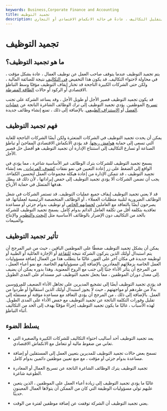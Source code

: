 ```yaml
---
keywords: Business,Corporate Finance and Accounting
title: تجميد التوظيف
description: يحدث تجميد التوظيف عندما يوقف صاحب العمل مؤقتًا التوظيف غير الضروري لتقليل التكاليف ، عادةً في حالة الانكماش الاقتصادي أو التجاري.
---
```


# تجميد التوظيف
## ما هو تجميد التوظيف؟

يتم تجميد التوظيف عندما يتوقف صاحب العمل عن توظيف العمال ، عادة بشكل مؤقت ، في محاولة لاحتواء التكاليف. قد يكون هذا التخفيض [في التكاليف](/cost-cutting) نتيجة للضائقة المالية ، ولكن حتى الشركات الكبيرة الناجحة قد تختار إيقاف التوظيف مؤقتًا وسط التباطؤ الاقتصادي أو الركود أو حالات [الطاقة المفرطة](/excesscapacity).

قد يكون تجميد التوظيف قصير الأجل أو طويل الأجل ، وقد يساعد الشركة على تجنب [تسريح](/layoff) الموظفين. يؤدي تجميد التوظيف إلى ترك الوظائف الشاغرة الناتجة عن [عمليات الفصل](/termination-employment) أو [الاستنزاف الطبيعي](/attrition). بالإضافة إلى ذلك ، تمنع إنشاء وظائف جديدة.

## فهم تجميد التوظيف

يمكن أن يحدث تجميد التوظيف في الشركات المتعثرة ولكن أيضًا الشركات الناجحة للغاية التي تسعى إلى حماية [هوامش ربحها](/profitmargin). قد يؤدي الانكماش الاقتصادي المفاجئ أو تباطؤ الصناعة أو تسارع التكاليف إلى استنتاج الإدارة أن تجميد التوظيف هو أفضل حل قصير الأجل.

يسمح تجميد التوظيف للشركات بترك الوظائف غير الأساسية شاغرة ، مما يؤدي في الواقع إلى الضغط على زر إعادة التعيين في نمو نفقات [كشوف المرتبات .](/payroll) بعد إنشاء تجميد التوظيف ، قد تتمكن الإدارة من إعادة هيكلة مجموعات العمل لتحسين الكفاءة. يجب أن تضمن الشركات ألا يؤدي تجميد التوظيف إلى خفض إيراداتها ، لأن ذلك قد يبطل هدفها المتمثل في حماية الأرباح.

قد لا يعني تجميد التوظيف إيقاف جميع عمليات التوظيف. قد تستمر الشركات في شغل الوظائف الضرورية لتلبية متطلبات العملاء ، أو الوظائف المتخصصة الرئيسية لعملياتها. قد يصرحون أيضًا بالتعاقد مع العاملين [لحسابهم الخاص](/freelancer) أو توظيف بدوام جزئي أو مساعدة تعاقدية بتكلفة أقل من تكلفة العامل الدائم بدوام كامل. يسمح تجميد التوظيف للشركة بالحد من التكاليف دون الإضرار بالوظائف الأساسية مثل [البحث والتطوير](/randd) والإنتاج والمبيعات.

## تأثير تجميد التوظيف

يمكن أن يشكل تجميد التوظيف ضغطًا على الموظفين الباقين ، حيث من غير المرجح أن يتم استبدال أولئك الذين يتركون الشركة نتيجة [للتقاعد](/retirement) أو الإجازة العائلية أو الطبية أو لوظيفة جديدة في مكان آخر على الفور. غالبًا ما يتطلب هذا من العمال إضافة مسؤوليات العمل الخاصة بزملائهم المغادرين بالإضافة إلى مسؤولياتهم الخاصة. مع نمو أعباء العمل ، من المرجح أن يتأثر الأداء جنبًا إلى جنب مع الروح المعنوية. وهذا بدوره يمكن أن يضيف إلى معدل دوران الموظفين ، مما يجعل تجميد التوظيف غير مستدام على المدى الطويل.

قد يؤدي تجميد التوظيف أيضًا إلى تشجيع المديرين على تجاهل الأداء الضعيف للمرؤوسين بدلاً من طردهم أو مواجهتهم ، حيث لا يجوز استبدال أولئك الذين استقالوا أو طُردوا من العمل. بالإضافة إلى ذلك ، من المرجح أن يؤدي التعاقد مع مساعدة مؤقتة أو مستقلة إلى تقليل وفورات التكلفة الناتجة عن تجميد التوظيف مع خفض الأداء على المدى الطويل. لهذه الأسباب ، غالبًا ما يكون تجميد التوظيف إجراءً مؤقتًا يهدف إلى الحد من التكاليف أثناء التباطؤ.

## يسلط الضوء

- يعد تجميد التوظيف أحد أساليب احتواء التكاليف للشركات الكبيرة والصغيرة التي تعاني من ضغوط مالية أو تتعامل مع الانكماش الاقتصادي.

- تسمح بعض حالات تجميد التوظيف للمديرين بتعيين العمل إلى المستقلين أو إضافة مساعدة بدوام جزئي أو مؤقت ، مع منع تعيين موظفين دائمين بدوام كامل.

- تجميد التوظيف يترك الوظائف الشاغرة الناتجة عن تسريح العمال أو المغادرة الطوعية شاغرة.

- غالبًا ما يؤدي تجميد التوظيف إلى زيادة أعباء العمل على الموظفين ، الذين يتعين عليهم تولي مسؤوليات الوظيفة التي كان من الممكن أن يتولاها العمال المعينون حديثًا.

- يعني تجميد التوظيف أن الشركة توقفت عن إضافة موظفين لفترة من الوقت.

